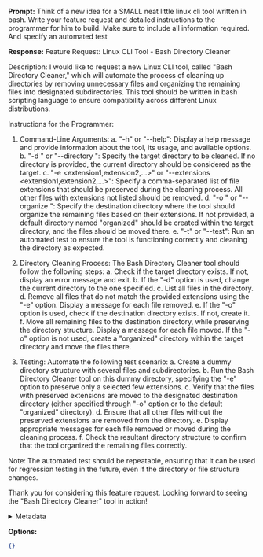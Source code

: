 **Prompt:**
Think of a new idea for a SMALL neat little linux cli tool written in bash. Write your feature request and detailed instructions to the programmer for him to build. Make sure to include all information required. And specify an automated test

**Response:**
Feature Request: Linux CLI Tool - Bash Directory Cleaner

Description:
I would like to request a new Linux CLI tool, called "Bash Directory Cleaner," which will automate the process of cleaning up directories by removing unnecessary files and organizing the remaining files into designated subdirectories. This tool should be written in bash scripting language to ensure compatibility across different Linux distributions.

Instructions for the Programmer:

1. Command-Line Arguments:
   a. "-h" or "--help": Display a help message and provide information about the tool, its usage, and available options.
   b. "-d <directory>" or "--directory <directory>": Specify the target directory to be cleaned. If no directory is provided, the current directory should be considered as the target.
   c. "-e <extension1,extension2,...>" or "--extensions <extension1,extension2,...>": Specify a comma-separated list of file extensions that should be preserved during the cleaning process. All other files with extensions not listed should be removed.
   d. "-o <directory>" or "--organize <directory>": Specify the destination directory where the tool should organize the remaining files based on their extensions. If not provided, a default directory named "organized" should be created within the target directory, and the files should be moved there.
   e. "-t" or "--test": Run an automated test to ensure the tool is functioning correctly and cleaning the directory as expected.

2. Directory Cleaning Process:
   The Bash Directory Cleaner tool should follow the following steps:
   a. Check if the target directory exists. If not, display an error message and exit.
   b. If the "-d" option is used, change the current directory to the one specified.
   c. List all files in the directory.
   d. Remove all files that do not match the provided extensions using the "-e" option. Display a message for each file removed.
   e. If the "-o" option is used, check if the destination directory exists. If not, create it.
   f. Move all remaining files to the destination directory, while preserving the directory structure. Display a message for each file moved. If the "-o" option is not used, create a "organized" directory within the target directory and move the files there.
 
3. Testing:
   Automate the following test scenario:
   a. Create a dummy directory structure with several files and subdirectories.
   b. Run the Bash Directory Cleaner tool on this dummy directory, specifying the "-e" option to preserve only a selected few extensions.
   c. Verify that the files with preserved extensions are moved to the designated destination directory (either specified through "-o" option or to the default "organized" directory).
   d. Ensure that all other files without the preserved extensions are removed from the directory.
   e. Display appropriate messages for each file removed or moved during the cleaning process.
   f. Check the resultant directory structure to confirm that the tool organized the remaining files correctly.

Note: The automated test should be repeatable, ensuring that it can be used for regression testing in the future, even if the directory or file structure changes.

Thank you for considering this feature request. Looking forward to seeing the "Bash Directory Cleaner" tool in action!

<details><summary>Metadata</summary>

- Duration: 20935 ms
- Datetime: 2023-08-30T19:05:24.520687
- Model: gpt-3.5-turbo-0613

</details>

**Options:**
```json
{}
```

